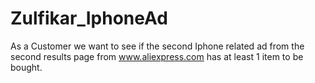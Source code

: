 # Zulfikar_IphoneAd
As a Customer we want to see if the second Iphone related ad from the second results page from www.aliexpress.com has at least 1 item to be bought.
